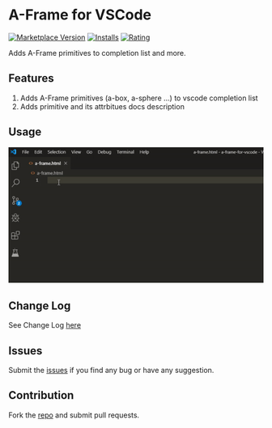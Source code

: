 # A-Frame for VSCode

[![Marketplace Version](https://vsmarketplacebadges.dev/version/pasalog.a-frame-for-vscode.svg)](https://marketplace.visualstudio.com/items?itemName=pasalog.a-frame-for-vscode)
[![Installs](https://vsmarketplacebadges.dev/installs/pasalog.a-frame-for-vscode.svg)](https://marketplace.visualstudio.com/items?itemName=pasalog.a-frame-for-vscode)
[![Rating](https://vsmarketplacebadges.dev/rating/pasalog.a-frame-for-vscode.svg)](https://marketplace.visualstudio.com/items?itemName=pasalog.a-frame-for-vscode)

Adds A-Frame primitives to completion list and more.

## Features
1. Adds A-Frame primitives (a-box, a-sphere ...) to vscode completion list
2. Adds primitive and its attrbitues docs description

## Usage
![Usage](images/usage.gif)

## Change Log
See Change Log [here](CHANGELOG.md)

## Issues
Submit the [issues](https://github.com/pasalog/a-frame-for-vscode/issues) if you find any bug or have any suggestion.

## Contribution
Fork the [repo](https://github.com/pasalog/a-frame-for-vscode) and submit pull requests.
